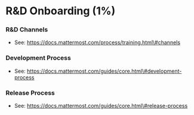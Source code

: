 # R&D Onboarding \(1%\)

### R&D Channels

* See: https://docs.mattermost.com/process/training.html\#channels

### Development Process

* See: https://docs.mattermost.com/guides/core.html\#development-process

### Release Process

* See: https://docs.mattermost.com/guides/core.html\#release-process

